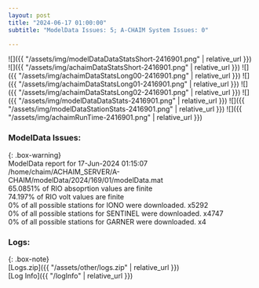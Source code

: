 ```yaml
---
layout: post
title: "2024-06-17 01:00:00"
subtitle: "ModelData Issues: 5; A-CHAIM System Issues: 0"

---
```


![]({{ "/assets/img/modelDataDataStatsShort-2416901.png" | relative_url }})
![]({{ "/assets/img/achaimDataStatsShort-2416901.png" | relative_url }})
![]({{ "/assets/img/achaimDataStatsLong00-2416901.png" | relative_url }})
![]({{ "/assets/img/achaimDataStatsLong01-2416901.png" | relative_url }})
![]({{ "/assets/img/achaimDataStatsLong02-2416901.png" | relative_url }})
![]({{ "/assets/img/modelDataDataStats-2416901.png" | relative_url }})
![]({{ "/assets/img/modelDataStationStats-2416901.png" | relative_url }})
![]({{ "/assets/img/achaimRunTime-2416901.png" | relative_url }})


### ModelData Issues:  
  
{: .box-warning}  
 ModelData report for 17-Jun-2024 01:15:07   
 /home/chaim/ACHAIM_SERVER/A-CHAIM/modelData/2024/169/01/modelData.mat   
 65.0851% of RIO absoprtion values are finite   
 74.197% of RIO volt values are finite   
 0% of all possible stations for IONO were downloaded. x5292   
 0% of all possible stations for SENTINEL were downloaded. x4747   
 0% of all possible stations for GARNER were downloaded. x4   
  


### Logs:  
  
{: .box-note}  
[Logs.zip]({{ "/assets/other/logs.zip" | relative_url }})  
[Log Info]({{ "/logInfo" | relative_url }})  
